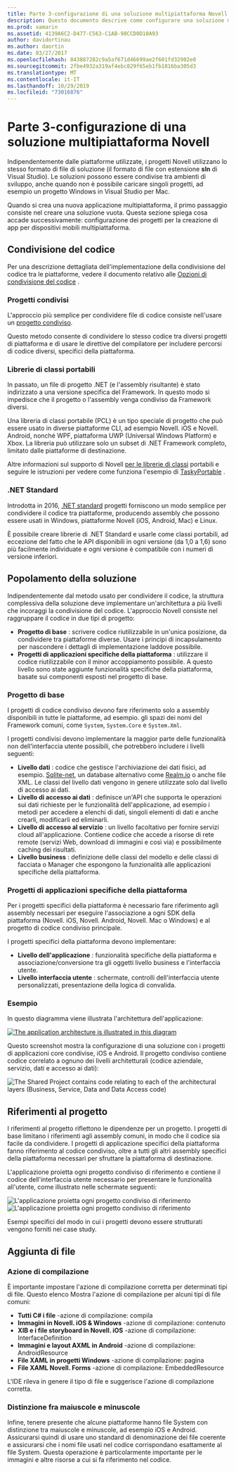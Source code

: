 ```yaml
---
title: Parte 3-configurazione di una soluzione multipiattaforma Novell
description: Questo documento descrive come configurare una soluzione multipiattaforma in Novell. Vengono illustrate varie strategie di condivisione del codice, ad esempio progetti condivisi e .NET Standard.
ms.prod: xamarin
ms.assetid: 4139A6C2-D477-C563-C1AB-98CCD0D10A93
author: davidortinau
ms.author: daortin
ms.date: 03/27/2017
ms.openlocfilehash: 843887282c9a5af671d46699ae2f601fd32902e0
ms.sourcegitcommit: 2fbe4932a319af4ebc829f65eb1fb1816ba305d3
ms.translationtype: MT
ms.contentlocale: it-IT
ms.lasthandoff: 10/29/2019
ms.locfileid: "73016876"
---
```

# <a name="part-3---setting-up-a-xamarin-cross-platform-solution"></a>Parte 3-configurazione di una soluzione multipiattaforma Novell

Indipendentemente dalle piattaforme utilizzate, i progetti Novell utilizzano lo stesso formato di file di soluzione (il formato di file con estensione **sln** di Visual Studio). Le soluzioni possono essere condivise tra ambienti di sviluppo, anche quando non è possibile caricare singoli progetti, ad esempio un progetto Windows in Visual Studio per Mac.

Quando si crea una nuova applicazione multipiattaforma, il primo passaggio consiste nel creare una soluzione vuota. Questa sezione spiega cosa accade successivamente: configurazione dei progetti per la creazione di app per dispositivi mobili multipiattaforma.

 <a name="Sharing_Code" />

## <a name="sharing-code"></a>Condivisione del codice

Per una descrizione dettagliata dell'implementazione della condivisione del codice tra le piattaforme, vedere il documento relativo alle [Opzioni di condivisione del codice](~/cross-platform/app-fundamentals/code-sharing.md) .

 <a name="Shared_Asset_Projects" />

### <a name="shared-projects"></a>Progetti condivisi

L'approccio più semplice per condividere file di codice consiste nell'usare un [progetto condiviso](~/cross-platform/app-fundamentals/shared-projects.md).

Questo metodo consente di condividere lo stesso codice tra diversi progetti di piattaforma e di usare le direttive del compilatore per includere percorsi di codice diversi, specifici della piattaforma.

 <a name="Portable_Class_Libraries" />

### <a name="portable-class-libraries-pcl"></a>Librerie di classi portabili

In passato, un file di progetto .NET (e l'assembly risultante) è stato indirizzato a una versione specifica del Framework. In questo modo si impedisce che il progetto o l'assembly venga condiviso da Framework diversi.

Una libreria di classi portabile (PCL) è un tipo speciale di progetto che può essere usato in diverse piattaforme CLI, ad esempio Novell. iOS e Novell. Android, nonché WPF, piattaforma UWP (Universal Windows Platform) e Xbox. La libreria può utilizzare solo un subset di .NET Framework completo, limitato dalle piattaforme di destinazione.

Altre informazioni sul supporto di Novell [per le librerie di classi](~/cross-platform/app-fundamentals/pcl.md) portabili e seguire le istruzioni per vedere come funziona l'esempio di [TaskyPortable](https://github.com/xamarin/mobile-samples/tree/master/TaskyPortable) .

### <a name="net-standard"></a>.NET Standard

Introdotta in 2016, [.NET standard](~/cross-platform/app-fundamentals/net-standard.md) progetti forniscono un modo semplice per condividere il codice tra piattaforme, producendo assembly che possono essere usati in Windows, piattaforme Novell (iOS, Android, Mac) e Linux.

È possibile creare librerie di .NET Standard e usarle come classi portabili, ad eccezione del fatto che le API disponibili in ogni versione (da 1,0 a 1,6) sono più facilmente individuate e ogni versione è compatibile con i numeri di versione inferiori.

 <a name="Populating_the_Solution" />

## <a name="populating-the-solution"></a>Popolamento della soluzione

Indipendentemente dal metodo usato per condividere il codice, la struttura complessiva della soluzione deve implementare un'architettura a più livelli che incoraggi la condivisione del codice.
L'approccio Novell consiste nel raggruppare il codice in due tipi di progetto:

- **Progetto di base** : scrivere codice riutilizzabile in un'unica posizione, da condividere tra piattaforme diverse. Usare i principi di incapsulamento per nascondere i dettagli di implementazione laddove possibile.
- **Progetti di applicazioni specifiche della piattaforma** : utilizzare il codice riutilizzabile con il minor accoppiamento possibile. A questo livello sono state aggiunte funzionalità specifiche della piattaforma, basate sui componenti esposti nel progetto di base.

 <a name="Core_Project" />

### <a name="core-project"></a>Progetto di base

I progetti di codice condiviso devono fare riferimento solo a assembly disponibili in tutte le piattaforme, ad esempio. gli spazi dei nomi del Framework comuni, come `System`, `System.Core` e `System.Xml`.

I progetti condivisi devono implementare la maggior parte delle funzionalità non dell'interfaccia utente possibili, che potrebbero includere i livelli seguenti:

- **Livello dati** : codice che gestisce l'archiviazione dei dati fisici, ad esempio.  [Sqlite-net](https://github.com/praeclarum/sqlite-net), un database alternativo come [Realm.io](https://realm.io/products/realm-mobile-database/) o anche file XML. Le classi del livello dati vengono in genere utilizzate solo dal livello di accesso ai dati.
- **Livello di accesso ai dati** : definisce un'API che supporta le operazioni sui dati richieste per le funzionalità dell'applicazione, ad esempio i metodi per accedere a elenchi di dati, singoli elementi di dati e anche crearli, modificarli ed eliminarli.
- **Livello di accesso al servizio** : un livello facoltativo per fornire servizi cloud all'applicazione. Contiene codice che accede a risorse di rete remote (servizi Web, download di immagini e così via) e possibilmente caching dei risultati.
- **Livello business** : definizione delle classi del modello e delle classi di facciata o Manager che espongono la funzionalità alle applicazioni specifiche della piattaforma.

 <a name="Platform-Specific_Application_Projects" />

### <a name="platform-specific-application-projects"></a>Progetti di applicazioni specifiche della piattaforma

Per i progetti specifici della piattaforma è necessario fare riferimento agli assembly necessari per eseguire l'associazione a ogni SDK della piattaforma (Novell. iOS, Novell. Android, Novell. Mac o Windows) e al progetto di codice condiviso principale.

I progetti specifici della piattaforma devono implementare:

- **Livello dell'applicazione** : funzionalità specifiche della piattaforma e associazione/conversione tra gli oggetti livello business e l'interfaccia utente.
- **Livello interfaccia utente** : schermate, controlli dell'interfaccia utente personalizzati, presentazione della logica di convalida.

<a name="Example" />

### <a name="example"></a>Esempio

In questo diagramma viene illustrata l'architettura dell'applicazione:

 [![](setting-up-a-xamarin-cross-platform-solution-images/conceptualarchitecture.png "The application architecture is illustrated in this diagram")](setting-up-a-xamarin-cross-platform-solution-images/conceptualarchitecture.png#lightbox)

Questo screenshot mostra la configurazione di una soluzione con i progetti di applicazioni core condivise, iOS e Android. Il progetto condiviso contiene codice correlato a ognuno dei livelli architetturali (codice aziendale, servizio, dati e accesso ai dati):

 ![](setting-up-a-xamarin-cross-platform-solution-images/core-solution-example.png "The Shared Project contains code relating to each of the architectural layers (Business, Service, Data and Data Access code)")

 <a name="Project_References" />

## <a name="project-references"></a>Riferimenti al progetto

I riferimenti al progetto riflettono le dipendenze per un progetto. I progetti di base limitano i riferimenti agli assembly comuni, in modo che il codice sia facile da condividere.
I progetti di applicazione specifici della piattaforma fanno riferimento al codice condiviso, oltre a tutti gli altri assembly specifici della piattaforma necessari per sfruttare la piattaforma di destinazione.

L'applicazione proietta ogni progetto condiviso di riferimento e contiene il codice dell'interfaccia utente necessario per presentare le funzionalità all'utente, come illustrato nelle schermate seguenti:

![](setting-up-a-xamarin-cross-platform-solution-images/solution-android.png "L'applicazione proietta ogni progetto condiviso di riferimento") ![](setting-up-a-xamarin-cross-platform-solution-images/solution-ios.png "L'applicazione proietta ogni progetto condiviso di riferimento")

Esempi specifici del modo in cui i progetti devono essere strutturati vengono forniti nei case study.

 <a name="Adding_Files" />

## <a name="adding-files"></a>Aggiunta di file

 <a name="Build_Action" />

### <a name="build-action"></a>Azione di compilazione

È importante impostare l'azione di compilazione corretta per determinati tipi di file. Questo elenco Mostra l'azione di compilazione per alcuni tipi di file comuni:

- **Tutti C# i file** -azione di compilazione: compila
- **Immagini in Novell. iOS & Windows** -azione di compilazione: contenuto
- **XIB e i file storyboard in Novell. iOS** -azione di compilazione: InterfaceDefinition
- **Immagini e layout AXML in Android** -azione di compilazione: AndroidResource
- **File XAML in progetti Windows** -azione di compilazione: pagina
- **File XAML Novell. Forms** -azione di compilazione: EmbeddedResource

L'IDE rileva in genere il tipo di file e suggerisce l'azione di compilazione corretta.

 <a name="Case_Sensitivity" />

### <a name="case-sensitivity"></a>Distinzione fra maiuscole e minuscole

Infine, tenere presente che alcune piattaforme hanno file System con distinzione tra maiuscole e minuscole, ad esempio
iOS e Android. Assicurarsi quindi di usare uno standard di denominazione dei file coerente e assicurarsi che i nomi file usati nel codice corrispondano esattamente al file System. Questa operazione è particolarmente importante per le immagini e altre risorse a cui si fa riferimento nel codice.
